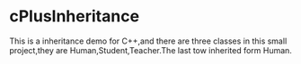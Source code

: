 # cPlusInheritance
This is a inheritance demo for C++,and there are three classes in this small project,they are Human,Student,Teacher.The last tow 
inherited form Human.
